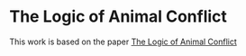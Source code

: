 # The Logic of Animal Conflict

This work is based on the paper [The Logic of Animal Conflict](http://etherplan.com/the-logic-of-animal-conflict.pdf)